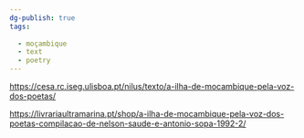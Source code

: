 ```yaml
---
dg-publish: true
tags:
  
  - moçambique
  - text
  - poetry
---
```

https://cesa.rc.iseg.ulisboa.pt/nilus/texto/a-ilha-de-mocambique-pela-voz-dos-poetas/

https://livrariaultramarina.pt/shop/a-ilha-de-mocambique-pela-voz-dos-poetas-compilacao-de-nelson-saude-e-antonio-sopa-1992-2/